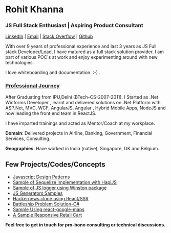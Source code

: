 # Rohit Khanna

### JS Full Stack Enthusiast | Aspiring Product Consultant

[LinkedIn](https://in.linkedin.com/in/rohitkhanna1989) |
[Email](mailto:therohitkhanna@live.com) | [Stack Overflow](https://stackoverflow.com/users/7306148/rohit-khanna) | [Github](https://github.com/rohit-khanna)

With over 9 years of professional experience and last 3 years as JS Full stack Developer/Lead, I have matured as a full stack solution provider. I am part of various POC's at work and enjoy experimenting around with new technologies.

I love whiteboarding and documentation. :-) .

### <ins>Professional Journey</ins>

After Graduating from IPU,Delhi (BTech-CS-2007-2011), I Started as .Net Winforms Developer , learnt and delivered solutions on .Net Platform with ASP.Net, MVC, WCF, AngularJS, Angular , Hybrid Mobile Apps, NodeJS and now leading the front end team in ReactJS.

I have imparted trainings and acted as Mentor/Coach at my workplace.

**Domain**: Delivered projects in Airline, Banking, Government, Financial Services, Consulting.

**Geographies**: Have worked in India (native), Singapore, UK and Belgium.

## Few Projects/Codes/Concepts

- [Javascript Design Patterns](https://github.com/rohit-khanna/rohit-khanna.github.io/tree/master/JS%20Design%20Patterns)
- [Sample of Sequelize Implementation with HapiJS](https://github.com/rohit-khanna/Learn-Node/tree/master/hapijs_sequlize)
- [Sample of JS logger using Winston package](https://github.com/rohit-khanna/Learn-Node/tree/master/winston-logger-sample)
- [JS Generators Samples](https://github.com/rohit-khanna/Learn-Node/tree/master/js-generators-concept)
- [Hackernews clone using React/SSR](https://github.com/rohit-khanna/hacker-news-clone)
- [Battleship Problem Solution-C#](https://github.com/rohit-khanna/BattleshipProblem)
- [Sample Using react-google-maps](https://github.com/rohit-khanna/Learn-Web/tree/master/React/react-maps-sample_v2)
- [A Sample Responsive Retail Cart](https://github.com/rohit-khanna/Learn-Web/tree/master/HTML-CSS/Shopping-Cart)

**Feel free to get in touch for pro-bono consulting or technical discussions.**
